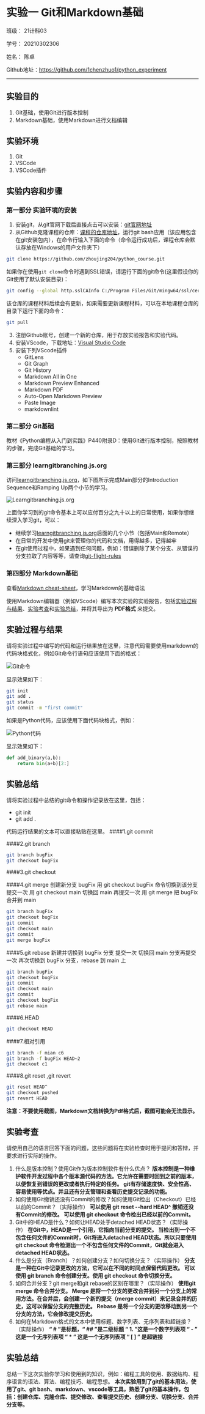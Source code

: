 # 实验一 Git和Markdown基础

班级： 21计科03

学号： 20210302306

姓名： 陈卓

Github地址：<https://github.com/1chenzhuo1/python_experiment>

---

## 实验目的

1. Git基础，使用Git进行版本控制
2. Markdown基础，使用Markdown进行文档编辑

## 实验环境

1. Git
2. VSCode
3. VSCode插件

## 实验内容和步骤

### 第一部分 实验环境的安装

1. 安装git，从git官网下载后直接点击可以安装：[git官网地址](https://git-scm.com/)
2. 从Github克隆课程的仓库：[课程的仓库地址](https://github.com/zhoujing204/python_course)，运行git bash应用（该应用包含在git安装包内），在命令行输入下面的命令（命令运行成功后，课程仓库会默认存放在Windows的用户文件夹下）

```bash
git clone https://github.com/zhoujing204/python_course.git
```

如果你在使用`git clone`命令时遇到SSL错误，请运行下面的git命令(这里假设你的Git使用了默认安装目录)：

```bash
git config --global http.sslCAInfo C:/Program Files/Git/mingw64/ssl/certs/ca-bundle.crt
```

该仓库的课程材料后续会有更新，如果需要更新课程材料，可以在本地课程仓库的目录下运行下面的命令：

```bash
git pull
```

3. 注册Github账号，创建一个新的仓库，用于存放实验报告和实验代码。
4. 安装VScode，下载地址：[Visual Studio Code](https://code.visualstudio.com/)
5. 安装下列VScode插件
   - GitLens
   - Git Graph
   - Git History
   - Markdown All in One
   - Markdown Preview Enhanced
   - Markdown PDF
   - Auto-Open Markdown Preview
   - Paste Image
   - markdownlint

### 第二部分 Git基础

教材《Python编程从入门到实践》P440附录D：使用Git进行版本控制，按照教材的步骤，完成Git基础的学习。

### 第三部分 learngitbranching.js.org

访问[learngitbranching.js.org](https://learngitbranching.js.org)，如下图所示完成Main部分的Introduction Sequence和Ramping Up两个小节的学习。

![Learngitbranching.js.org](/Experiments/img/2023-07-28-21-07-40.png)

上面你学习到的git命令基本上可以应付百分之九十以上的日常使用，如果你想继续深入学习git，可以：

- 继续学习[learngitbranching.js.org](https://learngitbranching.js.org)后面的几个小节（包括Main和Remote）
- 在日常的开发中使用git来管理你的代码和文档，用得越多，记得越牢
- 在git使用过程中，如果遇到任何问题，例如：错误删除了某个分支、从错误的分支拉取了内容等等，请查询[git-flight-rules](https://github.com/k88hudson/git-flight-rules)

### 第四部分 Markdown基础

查看[Markdown cheat-sheet](http://www.markdownguide.org/cheat-sheet)，学习Markdown的基础语法

使用Markdown编辑器（例如VScode）编写本次实验的实验报告，包括[实验过程与结果](#实验过程与结果)、[实验考查](#实验考查)和[实验总结](#实验总结)，并将其导出为 **PDF格式** 来提交。

## 实验过程与结果

请将实验过程中编写的代码和运行结果放在这里，注意代码需要使用markdown的代码块格式化，例如Git命令行语句应该使用下面的格式：

![Git命令](/Experiments/img/2023-07-26-22-48.png)

显示效果如下：

```bash
git init
git add .
git status
git commit -m "first commit"
```

如果是Python代码，应该使用下面代码块格式，例如：

![Python代码](/Experiments/img/2023-07-26-22-52-20.png)

显示效果如下：

```python
def add_binary(a,b):
    return bin(a+b)[2:]
```


## 实验总结

请将实验过程中总结的git命令和操作记录放在这里，包括：

- git init
- git add .

代码运行结果的文本可以直接粘贴在这里。
####1.git commit

####2.git branch
```bash
git branch bugFix
git checkout bugFix
```
####3.git checkout

####4.git merge
创建新分支 bugFix
用 git checkout bugFix 命令切换到该分支
提交一次
用 git checkout main 切换回 main
再提交一次
用 git merge 把 bugFix 合并到 main
```bash
git branch bugFix
git checkout bugFix
git commit 
git checkout main
git commit 
git merge bugFix
```
####5.git rebase
新建并切换到 bugFix 分支
提交一次
切换回 main 分支再提交一次
再次切换到 bugFix 分支，rebase 到 main 上
```bash
git branch bugFix
git checkout bugFix
git commit
git checkout main
git commit
git checkout bugFix
git rebase main
```
####6.HEAD
```bash
git checkout HEAD
```
####7.相对引用
```bash
git branch -f mian c6
git branch -f bugFix HEAD~2
git checkout c1
```
####8.git reset ,git revert
```bash
git reset HEAD^
git checkout pushed
git revert HEAD
```

**注意：不要使用截图，Markdown文档转换为Pdf格式后，截图可能会无法显示。**

## 实验考查

请使用自己的语言回答下面的问题，这些问题将在实验检查时用于提问和答辩，并要求进行实际的操作。

1. 什么是版本控制？使用Git作为版本控制软件有什么优点？
**版本控制是一种维护软件开发过程中各个版本源代码的方法。它允许在需要时回到之前的版本，以便恢复到错误的更改或者执行特定的任务。
git有存储速度快、安全性高、容易使用等优点。并且还有分支管理和查看历史提交记录的功能。**
2. 如何使用Git撤销还没有Commit的修改？如何使用Git检出（Checkout）已经以前的Commit？（实际操作）
   **可以使用 git reset --hard HEAD^ 撤销还没有Commit的修改。
   可以使用 git checkout 命令检出已经以前的Commit。**
3. Git中的HEAD是什么？如何让HEAD处于detached HEAD状态？（实际操作）
   **在Git中，HEAD是一个引用，它指向当前分支的提交。
   当检出到一个不包含任何文件的Commit时，Git将进入detached HEAD状态。所以只要使用 git checkout 命令检测出一个不包含任何文件的Commit，Git就会进入detached HEAD状态。**
4. 什么是分支（Branch）？如何创建分支？如何切换分支？（实际操作）
   **分支是一种在Git中记录更改的方法，它可以在不同的时间点保留代码更改。
   可以使用 git branch 命令创建分支。使用 git checkout 命令切换分支。**
5. 如何合并分支？git merge和git rebase的区别在哪里？（实际操作）
   **使用git merge 命令合并分支。
   Merge 是将一个分支的更改合并到另一个分支上的常用方法。在合并后，会创建一个新的提交（merge commit）来记录合并的历史，这可以保留分支的完整历史。
   Rebase 是将一个分支的更改移动到另一个分支的方法，它会修改提交历史。**
6. 如何在Markdown格式的文本中使用标题、数字列表、无序列表和超链接？（实际操作）
    **“ # ”是标题，“ ## ”是二级标题
    “ 1. ”这是一个数字列表项
    “ - ” 这是一个无序列表项
    “ * ” 这是一个无序列表项
    “ [ ] ” 是超链接**
## 实验总结
    
总结一下这次实验你学习和使用到的知识，例如：编程工具的使用、数据结构、程序语言的语法、算法、编程技巧、编程思想。
**本次实验用到了git的基本用法，使用了git、git bash、markdown、vscode等工具，熟悉了git的基本操作，包括：创建仓库、克隆仓库、提交修改、查看提交历史、创建分支、切换分支、合并分支等。**